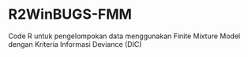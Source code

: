 # R2WinBUGS-FMM
Code R untuk pengelompokan data menggunakan Finite Mixture Model dengan Kriteria Informasi Deviance (DIC) 
